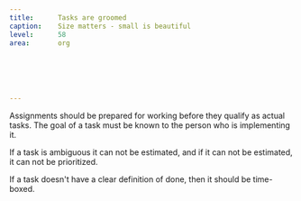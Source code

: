 ```yaml
---
title:      Tasks are groomed
caption:    Size matters - small is beautiful
level:      58
area:       org






---
```


Assignments should be prepared for working before they qualify as actual tasks. The goal of a task must be known to the person who is implementing it.

If a task is ambiguous it can not be estimated, and if it can not be estimated, it can not be prioritized.

If a task doesn't have a clear definition of done, then it should be time-boxed.
